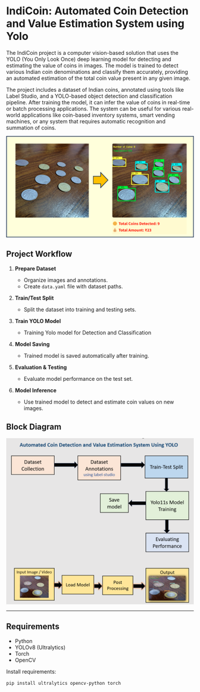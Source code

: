 
# IndiCoin: Automated Coin Detection and  Value Estimation System using Yolo

The IndiCoin project is a computer vision-based solution that uses the YOLO (You Only Look Once) deep learning model for detecting and estimating the value of coins in images. The model is trained to detect various Indian coin denominations and classify them accurately, providing an automated estimation of the total coin value present in any given image.

The project includes a dataset of Indian coins, annotated using tools like Label Studio, and a YOLO-based object detection and classification pipeline. After training the model, it can infer the value of coins in real-time or batch processing applications. The system can be useful for various real-world applications like coin-based inventory systems, smart vending machines, or any system that requires automatic recognition and summation of coins.

![Output Prediction](demo.png)


## Project Workflow

1. **Prepare Dataset**
   - Organize images and annotations.
   - Create `data.yaml` file with dataset paths.

2. **Train/Test Split**
   - Split the dataset into training and testing sets.

3. **Train YOLO Model**
   - Training Yolo model for Detection and Classification

4. **Model Saving**
   - Trained model is saved automatically after training.

5. **Evaluation & Testing**
   - Evaluate model performance on the test set.

6. **Model Inference**
   - Use trained model to detect and estimate coin values on new images.

## Block Diagram

![Block Diagram](images/Block_Diagram.png)

---

## Requirements

- Python
- YOLOv8 (Ultralytics)
- Torch
- OpenCV

Install requirements:
```bash
pip install ultralytics opencv-python torch
```



